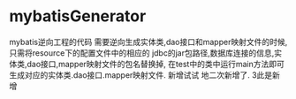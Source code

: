 # mybatisGenerator
mybatis逆向工程的代码
需要逆向生成实体类,dao接口和mapper映射文件的时候,只需将resource下的配置文件中的相应的
jdbc的jar包路径,数据库连接的信息,实体类,dao接口,mapper映射文件的包名替换掉,
在test中的类中运行main方法即可生成对应的实体类.dao接口.mapper映射文件.
新增试试
地二次新增了.
3此是新增
